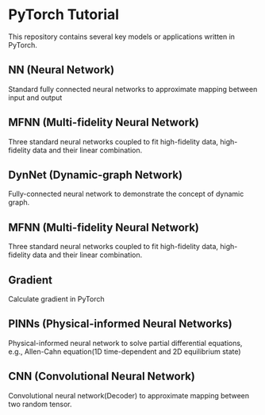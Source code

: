 # PyTorch Tutorial
This repository contains several key models or applications written in PyTorch. 

## NN (Neural Network)
Standard fully connected neural networks to approximate mapping between input and output

## MFNN (Multi-fidelity Neural Network)
Three standard neural networks coupled to fit high-fidelity data, high-fidelity data and their linear combination.

## DynNet (Dynamic-graph Network)
Fully-connected neural network to demonstrate the concept of dynamic graph.

## MFNN (Multi-fidelity Neural Network)
Three standard neural networks coupled to fit high-fidelity data, high-fidelity data and their linear combination.

## Gradient
Calculate gradient in PyTorch

## PINNs (Physical-informed Neural Networks)
Physical-informed neural network to solve partial differential equations, e.g., Allen-Cahn equation(1D time-dependent and 2D equilibrium state)

## CNN (Convolutional Neural Network)
Convolutional neural network(Decoder) to approximate mapping between two random tensor.


